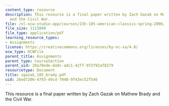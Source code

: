 ```yaml
---
content_type: resource
description: This resource is a final paper written by Zach Gazak on Mathew Brady
  and the Civil War.
file: /ol-ocw-studio-app/courses/21h-105-american-classics-spring-2006/26ed7206479349cd70489f43ec52f546_zgazak_105_brady.pdf
file_size: 1113049
file_type: application/pdf
learning_resource_types:
- Assignments
license: https://creativecommons.org/licenses/by-nc-sa/4.0/
ocw_type: OCWFile
parent_title: Assignments
parent_type: CourseSection
parent_uid: 20a78ede-da8c-adc1-42ff-9f2f92af8279
resourcetype: Document
title: zgazak_105_brady.pdf
uid: 26ed7206-4793-49cd-7048-9f43ec52f546
---
```

This resource is a final paper written by Zach Gazak on Mathew Brady and the Civil War.